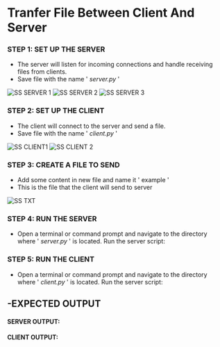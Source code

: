# **Tranfer File Between Client And Server**
### **STEP 1: SET UP THE SERVER**
  - The server will listen for incoming connections and handle receiving files from clients.
  - Save file with the name ' _server.py_ '
    
![SS SERVER 1](https://github.com/irnamstf/2403-ITT440/assets/167417454/de099f9b-7979-4c90-9502-cab0b580864c)
![SS SERVER 2](https://github.com/irnamstf/2403-ITT440/assets/167417454/9cb2dd97-9bf3-4aa3-8935-2ba900fc018b)
![SS SERVER 3](https://github.com/irnamstf/2403-ITT440/assets/167417454/fbbf10ee-15e2-429f-b7b5-057fd821ed27)

### **STEP 2: SET UP THE CLIENT**
  - The client will connect to the server and send a file.
  - Save file with the name ' _client.py_ '
    
![SS CLIENT1](https://github.com/irnamstf/2403-ITT440/assets/167417454/da50dd0b-054e-443d-ae4f-0d6ead2fbcb4)
![SS CLIENT 2](https://github.com/irnamstf/2403-ITT440/assets/167417454/5395923a-2557-46e2-ad13-1854638aa038)

### **STEP 3: CREATE A FILE TO SEND**
  - Add some content in new file and name it ' example '
  - This is the file that the client will send to server

![SS TXT](https://github.com/irnamstf/2403-ITT440/assets/167417454/cc341f83-43fb-4bf2-86ea-51fba8e151e1)

### **STEP 4: RUN THE SERVER**
  - Open a terminal or command prompt and navigate to the directory where ' _server.py_ ' is located. Run the server script:



### **STEP 5: RUN THE CLIENT**
  - Open a terminal or command prompt and navigate to the directory where ' _client.py_ ' is located. Run the server script:


## **-EXPECTED OUTPUT**

#### **SERVER OUTPUT:**

#### **CLIENT OUTPUT:**
